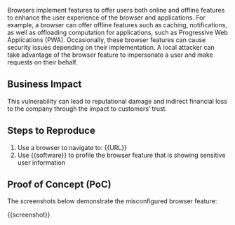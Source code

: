 Browsers implement features to offer users both online and offline features to enhance the user experience of the browser and applications. For example, a browser can offer offline features such as caching, notifications, as well as offloading computation for applications, such as Progressive Web Applications (PWA). Occasionally, these browser features can cause security issues depending on their implementation. A local attacker can take advantage of the browser feature to impersonate a user and make requests on their behalf.

## Business Impact

This vulnerability can lead to reputational damage and indirect financial loss to the company through the impact to customers’ trust.

## Steps to Reproduce

1. Use a browser to navigate to: {{URL}}
1. Use {{software}} to profile the browser feature that is showing sensitive user information

## Proof of Concept (PoC)

The screenshots below demonstrate the misconfigured browser feature:

{{screenshot}}
